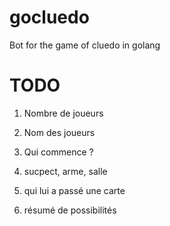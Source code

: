 # gocluedo

Bot for the game of cluedo in golang

# TODO

1. Nombre de joueurs

1. Nom des joueurs

1. Qui commence ?

1. sucpect, arme, salle

1. qui lui a passé une carte

1. résumé de possibilités
